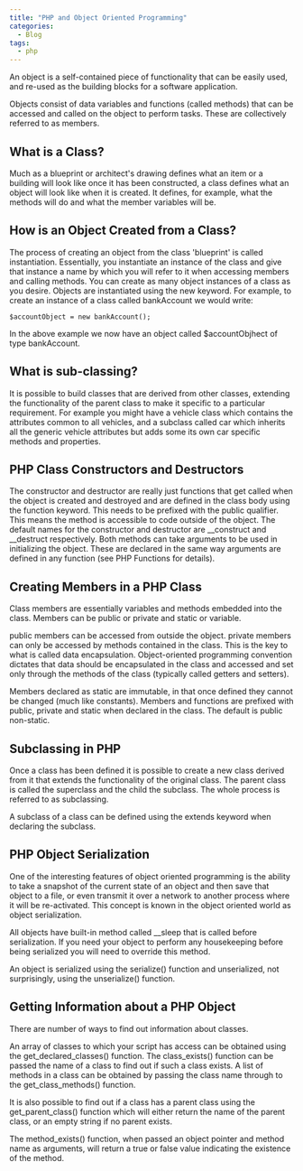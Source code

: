 ```yaml
---
title: "PHP and Object Oriented Programming"
categories:
  - Blog
tags:
  - php
---
```


An object is a self-contained piece of functionality that can be easily used, and re-used as the building blocks for a software application.

Objects consist of data variables and functions (called methods) that can be accessed and called on the object to perform tasks. These are collectively referred to as members.

<h2>What is a Class?</h2>

Much as a blueprint or architect's drawing defines what an item or a building will look like once it has been constructed, a class defines what an object will look like when it is created. It defines, for example, what the methods will do and what the member variables will be.

<h2>How is an Object Created from a Class?</h2>

The process of creating an object from the class 'blueprint' is called instantiation. Essentially, you instantiate an instance of the class and give that instance a name by which you will refer to it when accessing members and calling methods. You can create as many object instances of a class as you desire. Objects are instantiated using the new keyword. For example, to create an instance of a class called bankAccount we would write:

<pre><code>$accountObject = new bankAccount();</code></pre>

In the above example we now have an object called $accountObjhect of type bankAccount.

<h2>What is sub-classing?</h2>

It is possible to build classes that are derived from other classes, extending the functionality of the parent class to make it specific to a particular requirement. For example you might have a vehicle class which contains the attributes common to all vehicles, and a subclass called car which inherits all the generic vehicle attributes but adds some its own car specific methods and properties. 

<h2>PHP Class Constructors and Destructors</h2>

The constructor and destructor are really just functions that get called when the object is created and destroyed and are defined in the class body using the function keyword. This needs to be prefixed with the public qualifier. This means the method is accessible to code outside of the object. The default names for the constructor and destructor are __construct and __destruct respectively. Both methods can take arguments to be used in initializing the object. These are declared in the same way arguments are defined in any function (see PHP Functions for details). 

<h2>Creating Members in a PHP Class</h2>

Class members are essentially variables and methods embedded into the class. Members can be public or private and static or variable.

public members can be accessed from outside the object. private members can only be accessed by methods contained in the class. This is the key to what is called data encapsulation. Object-oriented programming convention dictates that data should be encapsulated in the class and accessed and set only through the methods of the class (typically called getters and setters).

Members declared as static are immutable, in that once defined they cannot be changed (much like constants). Members and functions are prefixed with public, private and static when declared in the class. The default is public non-static. 

<h2>Subclassing in PHP</h2>

Once a class has been defined it is possible to create a new class derived from it that extends the functionality of the original class. The parent class is called the superclass and the child the subclass. The whole process is referred to as subclassing.

A subclass of a class can be defined using the extends keyword when declaring the subclass.

<h2>PHP Object Serialization</h2>

One of the interesting features of object oriented programming is the ability to take a snapshot of the current state of an object and then save that object to a file, or even transmit it over a network to another process where it will be re-activated. This concept is known in the object oriented world as object serialization.

All objects have built-in method called __sleep that is called before serialization. If you need your object to perform any housekeeping before being serialized you will need to override this method.

An object is serialized using the serialize() function and unserialized, not surprisingly, using the unserialize() function.

<h2>Getting Information about a PHP Object</h2>

There are number of ways to find out information about classes.

An array of classes to which your script has access can be obtained using the get_declared_classes() function. The class_exists() function can be passed the name of a class to find out if such a class exists. A list of methods in a class can be obtained by passing the class name through to the get_class_methods() function.

It is also possible to find out if a class has a parent class using the get_parent_class() function which will either return the name of the parent class, or an empty string if no parent exists.

The method_exists() function, when passed an object pointer and method name as arguments, will return a true or false value indicating the existence of the method. 